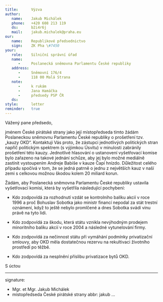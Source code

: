 ```yaml
---
title:      Výzva
author:
   name:    Jakub Michálek
   phone:   +420 608 213 119
   ds:      b2i4r6j
   mail:    jakub.michalek@praha.eu
our:
   name:    Republikové předsednictvo
   sign:    ZK Pha \#7450
your:
   role:    Silniční správní úřad
   name:    
      -     Poslanecká sněmovna Parlamentu České republiky
   address:
      -     Sněmovní 176/4
      -     118 00 Malá Strana
   note:
      -     k rukám
      -     Jana Hamáčka
      -     předsedy PSP ČR
   ds:      
style:      letter
reminder:   true
---
```


Vážený pane předsedo,

jménem České pirátské strany jako její místopředseda tímto žádám Poslaneckou sněmovnu Parlamentu České republiky o prošetření tzv. „kauzy OKD“. Kontaktuji Vás proto, že zástupci jednotlivých politických stran napříč politickým spektrem (s výjimkou Úsvitu) v minulosti zabránily prošetření této kauzy. Jednotlivé hlasování o ustanovení vyšetřovací komise bylo zařazeno na takové jednání schůze, aby jej bylo možné mediálně zastínit vystoupením Andreje Babiše v kauze Čapí hnízdo. Důležitost celého případu spočívá v tom, že se jedná patrně o jednu z největších kauz v naší zemi s celkovou možnou škodou kolem 20 miliard korun.

Žádám, aby Poslanecká sněmovna Parlamentu České republiky ustavila vyšetřovací komisi, která by vyšetřila následující pochybení:

* Kdo zodpovídá za rozhodnutí vzdát se kontrolního balíku akcií v roce 1996 a proč Bohuslav Sobotka jako ministr financí nepodal za stát trestní oznámení, když to ještě nebylo promlčené a dnes Sobotka svádí vinu právě na tyto lidi.

* Kdo zodpovídá za škodu, která státu vznikla nevýhodným prodejem minoritního balíku akcií v roce 2004 a následné vytunelování firmy.

* Kdo zodpovídá za nečinnost státu při vymáhání podmínky privatizační smlouvy, aby OKD měla dostatečnou rezervu na rekultivaci životního prostředí po těžbě.

* Kdo zodpovídá za nesplnění příslibu privatizace bytů OKD.

S úctou

---
signature: 
  - Mgr. et Mgr. Jakub Michálek
  - místopředseda České pirátské strany
abbr:       jakub
...
